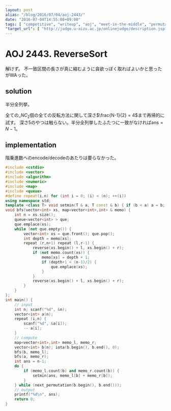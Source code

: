```yaml
---
layout: post
alias: "/blog/2016/07/04/aoj-2443/"
date: "2016-07-04T14:55:08+09:00"
tags: [ "competitive", "writeup", "aoj", "meet-in-the-middle", "permutation" ]
"target_url": [ "http://judge.u-aizu.ac.jp/onlinejudge/description.jsp?id=2443" ]
---
```


# AOJ 2443. ReverseSort

解けず。
不一致区間の長さが真に縮むように貪欲っぽく取ればよいかと思ったがWAった。

## solution

半分全列挙。

全ての${}\_NC_2$個の全ての反転方法に関して深さ$\frac{N-1}{2} = 4$まで再帰的に試す。
深さ$5$のやつは触らない。半分全列挙したふたつに一致がなければ$\mathrm{ans} = N-1$。

## implementation

階乗進数へのencode/decodeのあたりは要らなかった。

``` c++
#include <cstdio>
#include <vector>
#include <algorithm>
#include <numeric>
#include <map>
#include <queue>
#define repeat(i,n) for (int i = 0; (i) < (n); ++(i))
using namespace std;
template <class T> void setmin(T & a, T const & b) { if (b < a) a = b; }
void bfs(vector<int> xs, map<vector<int>,int> & memo) {
    int n = xs.size();
    queue<vector<int> > que;
    que.emplace(xs);
    while (not que.empty()) {
        vector<int> xs = que.front(); que.pop();
        int depth = memo[xs];
        repeat (r,n+1) repeat (l,r-1) {
            reverse(xs.begin() + l, xs.begin() + r);
            if (not memo.count(xs)) {
                memo[xs] = depth + 1;
                if (depth+1 < (n-1)/2) {
                    que.emplace(xs);
                }
            }
            reverse(xs.begin() + l, xs.begin() + r);
        }
    }
};
int main() {
    // input
    int n; scanf("%d", &n);
    vector<int> a(n);
    repeat (i,n) {
        scanf("%d", &a[i]);
        -- a[i];
    }
    // compute
    map<vector<int>,int> memo_l, memo_r;
    vector<int> b(n); iota(b.begin(), b.end(), 0);
    bfs(b, memo_l);
    bfs(a, memo_r);
    int ans = n-1;
    do {
        if (memo_l.count(b) and memo_r.count(b)) {
            setmin(ans, memo_l[b] + memo_r[b]);
        }
    } while (next_permutation(b.begin(), b.end()));
    // output
    printf("%d\n", ans);
    return 0;
}
```
